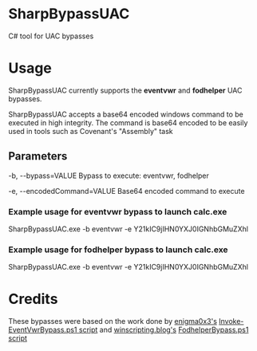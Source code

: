 # SharpBypassUAC
C# tool for UAC bypasses

# Usage
SharpBypassUAC currently supports the **eventvwr** and **fodhelper** UAC bypasses.

SharpBypassUAC accepts a base64 encoded windows command to be executed in high integrity. The command is base64 encoded to be easily used in tools such as Covenant's "Assembly" task

## Parameters
  -b, --bypass=VALUE         Bypass to execute: eventvwr, fodhelper
  
  -e, --encodedCommand=VALUE Base64 encoded command to execute

### Example usage for eventvwr bypass to launch calc.exe
SharpBypassUAC.exe -b eventvwr -e Y21kIC9jIHN0YXJ0IGNhbGMuZXhl

### Example usage for fodhelper bypass to launch calc.exe
SharpBypassUAC.exe -b eventvwr -e Y21kIC9jIHN0YXJ0IGNhbGMuZXhl

# Credits
These bypasses were based on the work done by [enigma0x3's](https://github.com/enigma0x3) [Invoke-EventVwrBypass.ps1 script](https://github.com/enigma0x3/Misc-PowerShell-Stuff/blob/master/Invoke-EventVwrBypass.ps1) and [winscripting.blog's](https://github.com/winscripting) [FodhelperBypass.ps1 script](https://github.com/winscripting/UAC-bypass)
